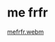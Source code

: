 # me frfr
[mefrfr.webm](https://github.com/user-attachments/assets/86e23923-ac99-4495-9edc-84409f2bf5f1)
